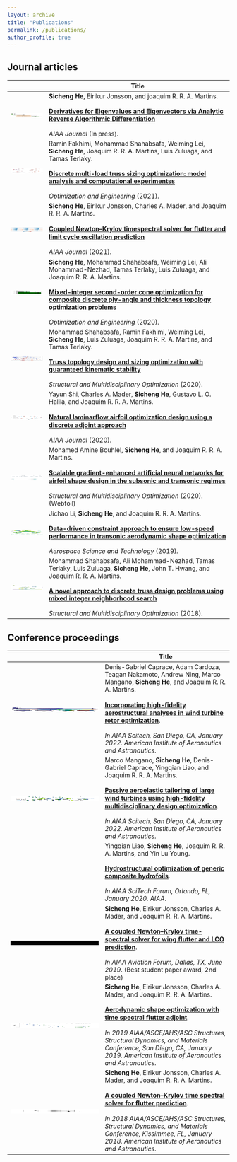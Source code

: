 ```yaml
---
layout: archive
title: "Publications"
permalink: /publications/
author_profile: true
---
```


## Journal articles

|        | Title |
|   :-:    | -       |
| <img src='../images/publication/eigenXDSM.pdf' align="center" width="200" height="10"> | __Sicheng He__, Eirikur Jonsson, and joaquim R. R. A. Martins.  <br><br> [__Derivatives for Eigenvalues and Eigenvectors via Analytic Reverse Algorithmic Differentiation__](https://arc.aiaa.org/doi/abs/10.2514/1.J060726?journalCode=aiaaj)  <br><br> _AIAA Journal_ (In press).|
| <img src='../images/publication/wing315.pdf' align="center" width="200" height="10"> | Ramin Fakhimi, Mohammad Shahabsafa, Weiming Lei, __Sicheng He__, Joaquim R. R. A. Martins, Luis Zuluaga, and Tamas Terlaky.  <br><br> [__Discrete multi-load truss sizing optimization: model analysis and computational experimentss__](https://link.springer.com/article/10.1007/s11081-021-09672-6)  <br><br> _Optimization and Engineering_ (2021).|
| <img src='../images/publication/83.pdf' align="center" width="200" height="10"> | __Sicheng He__, Eirikur Jonsson, Charles A. Mader, and Joaquim R. R. A. Martins. <br><br> [__Coupled Newton–Krylov timespectral solver for ﬂutter and limit cycle oscillation prediction__](https://arc.aiaa.org/doi/10.2514/1.J059224)  <br><br> _AIAA Journal_ (2021).|
| <img src='../images/publication/4x4_compliance_dadt.pdf' align="center" width="200" height="10"> | __Sicheng He__, Mohammad Shahabsafa, Weiming Lei, Ali Mohammad-Nezhad, Tamas Terlaky, Luis Zuluaga, and Joaquim R. R. A. Martins. <br><br> [__Mixed-integer second-order cone optimization for composite discrete ply-angle and thickness topology optimization problems__](https://link.springer.com/article/10.1007/s11081-020-09573-0)  <br><br> _Optimization and Engineering_ (2020).|
| <img src='../images/publication/M_8_4_8_4_runner_MILO_Gurobi_ver52_1_S1_1_Lehigh_p2.pdf' align="center" width="200" height="10"> | Mohammad Shahabsafa, Ramin Fakhimi, Weiming Lei, __Sicheng He__, Luis Zuluaga, Joaquim R. R. A. Martins, and Tamas Terlaky. <br><br> [__Truss topology design and sizing optimization with guaranteed kinematic stability__](https://link.springer.com/article/10.1007/s00158-020-02698-xs)  <br><br> _Structural and Multidisciplinary Optimization_ (2020).|
| <img src='../images/publication/foil.pdf' align="center" width="200" height="10"> | Yayun Shi, Charles A. Mader, __Sicheng He__, Gustavo L. O. Halila, and Joaquim R. R. A. Martins. <br><br> [__Natural laminarﬂow airfoil optimization design using a discrete adjoint approach__](https://arc.aiaa.org/doi/10.2514/1.J058944s)  <br><br> _AIAA Journal_ (2020).|
| <img src='../images/publication/transonic.pdf' align="center" width="200" height="10"> | Mohamed Amine Bouhlel, __Sicheng He__, and Joaquim R. R. A. Martins. <br><br> [__Scalable gradient-enhanced artiﬁcial neural networks for airfoil shape design in the subsonic and transonic regimes__](https://link.springer.com/article/10.1007/s00158-020-02488-5)  <br><br> _Structural and Multidisciplinary Optimization_ (2020). (Webfoil)|
| <img src='../images/publication/stream.png' align="center" width="200" height="10"> | Jichao Li, __Sicheng He__, and Joaquim R. R. A. Martins. <br><br> [__Data-driven constraint approach to ensure low-speed performance in transonic aerodynamic shape optimization__](https://www.sciencedirect.com/science/article/pii/S1270963819304912)  <br><br> _Aerospace Science and Technology_ (2019).|
| <img src='../images/publication/stress.pdf' align="center" width="200" height="10"> | Mohammad Shahabsafa, Ali Mohammad-Nezhad, Tamas Terlaky, Luis Zuluaga, __Sicheng He__, John T. Hwang, and Joaquim R. R. A. Martins. <br><br> [__A novel approach to discrete truss design problems using mixed integer neighborhood search__](https://link.springer.com/article/10.1007/s00158-018-2099-8)  <br><br> _Structural and Multidisciplinary Optimization_ (2018).|


## Conference proceedings

|        | Title |
|   :-:    | -       |  
| <img src='../images/publication/FIG2.jpg' align="center" width="200" height="10"> | Denis-Gabriel Caprace, Adam Cardoza, Teagan Nakamoto, Andrew Ning, Marco Mangano, __Sicheng He__, and Joaquim R. R. A. Martins. <br><br> [__Incorporating high-ﬁdelity aerostructural analyses in wind turbine rotor optimization__](https://arc.aiaa.org/doi/abs/10.2514/6.2022-1290). <br><br> _In AIAA Scitech, San Diego, CA, January 2022. American Institute of Aeronautics and Astronautics_.|
| <img src='../images/publication/Span_comparison.png' align="center" width="200" height="10"> | Marco Mangano, __Sicheng He__, Denis-Gabriel Caprace, Yingqian Liao, and Joaquim R. R. A. Martins. <br><br> [__Passive aeroelastic tailoring of large wind turbines using high-ﬁdelity multidisciplinary design optimization__](https://arc.aiaa.org/doi/abs/10.2514/6.2022-1289). <br><br> _In AIAA Scitech, San Diego, CA, January 2022. American Institute of Aeronautics and Astronautics_.|
| <img src='../images/publication/cruise0_3Doverlay.pdf' align="center" width="200" height="10"> | Yingqian Liao, __Sicheng He__, Joaquim R. R. A. Martins, and Yin Lu Young. <br><br> [__Hydrostructural optimization of generic composite hydrofoils__](https://arc.aiaa.org/doi/10.2514/6.2020-0164). <br><br> _In AIAA SciTech Forum, Orlando, FL, January 2020. AIAA_.|
| <video width="200" height="10" controls><source src="flutter_fine.mp4" type="video/mp4"></video>| __Sicheng He__, Eirikur Jonsson, Charles A. Mader, and Joaquim R. R. A. Martins. <br><br> [__A coupled Newton–Krylov time-spectral solver for wing ﬂutter and LCO prediction__](https://arc.aiaa.org/doi/10.2514/6.2019-3549). <br><br> _In AIAA Aviation Forum, Dallas, TX, June 2019_. (Best student paper award, 2nd place)|
| <img src='../images/publication/flutter_boundary.png' align="center" width="200" height="10"> |__Sicheng He__, Eirikur Jonsson, Charles A. Mader, and Joaquim R. R. A. Martins. <br><br> [__Aerodynamic shape optimization with time spectral ﬂutter adjoint__](https://arc.aiaa.org/doi/10.2514/6.2019-0697). <br><br> _In 2019 AIAA/ASCE/AHS/ASC Structures, Structural Dynamics, and Materials Conference, San Diego, CA, January 2019. American Institute of Aeronautics and Astronautics_.|
| <img src='../images/publication/2dof.pdf' align="center" width="200" height="10"> | __Sicheng He__, Eirikur Jonsson, Charles A. Mader, and Joaquim R. R. A. Martins. <br><br> [__A coupled Newton–Krylov time spectral solver for ﬂutter prediction__](https://arc.aiaa.org/doi/10.2514/6.2018-2149). <br><br> _In 2018 AIAA/ASCE/AHS/ASC Structures, Structural Dynamics, and Materials Conference, Kissimmee, FL, January 2018. American Institute of Aeronautics and Astronautics_.|